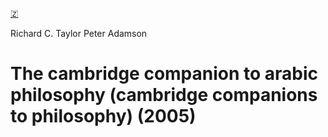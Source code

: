 [🇿](zotero://select/library/items/NMJDM9WF)

Richard C. Taylor Peter Adamson
# The cambridge companion to arabic philosophy (cambridge companions to philosophy) (2005)

